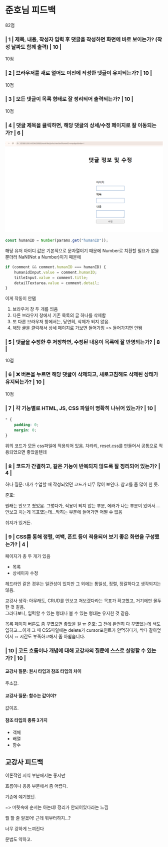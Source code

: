 # 준호님 피드백

82점

### | 1  | 제목, 내용, 작성자 입력 후 댓글을 작성하면 화면에 바로 보이는가? (작성 날짜도 함께 출력) | 10 |

10점

### | 2  | 브라우저를 새로 열어도 이전에 작성한 댓글이 유지되는가?           | 10 |

10점

### | 3  | 모든 댓글이 목록 형태로 잘 정리되어 출력되는가?                           | 10 |

10점

### | 4  | 댓글 제목을 클릭하면, 해당 댓글의 상세/수정 페이지로 잘 이동되는가?               | 6 |

![입력값에 꽂히지 않음](image.png)

```js
const humanID = Number(params.get("humanID"));
```

해당 유저 아이디 값은 기본적으로 문자열이기 때문에
Number로 치환할 필요가 없을 뿐더러 NaN(Not a Number)이기 때문에

```js
if (comment && comment.humanID === humanID) {
    humanidInput.value = comment.humanID;
    titleInput.value = comment.title;
    detailTextarea.value = comment.detail;
}
```

이게 작동이 안됌

1. 브라우저 창 두 개를 띄움
2. 다른 브라우저 창에서 기존 목록의 글 하나를 삭제함
3. 또 다른 브라우저 창에서는, 당연히, 삭제가 되지 않음.
4. 해당 글을 클릭해서 상세 페이지로 가보면 들어가짐
=> 들어가지면 안됌

### | 5  | 댓글을 수정한 후 저장하면, 수정된 내용이 목록에 잘 반영되는가?                  | 8 |

10점

### | 6  | ❌ 버튼을 누르면 해당 댓글이 삭제되고, 새로고침해도 삭제된 상태가 유지되는가?          | 10 |

10점

### | 7  | 각 기능별로 HTML, JS, CSS 파일이 명확히 나뉘어 있는가?                 | 10 |

```css
* {
    padding: 0;
    margin: 0;
}
```

위의 코드가 모든 css파일에 적용되어 있음.
차라리, reset.css를 만들어서 공통으로 적용되었으면 좋았을텐데

### | 8  | 코드가 간결하고, 같은 기능이 반복되지 않도록 잘 정리되어 있는가?                 | 4 |

하나 질문: 내가 수업할 때 작성되었던 코드가 너무 많이 보인다.
참고를 좀 많이 한 듯.

준호: 

원래는 안보고 쳤었음.
그렇다가, 적용이 되지 않는 부분, 에러가 나는 부분이 있어서....
안보고 치는게 목표였는데...막히는 부분에 들어가면 어쩔 수 없음

취지가 있거든.

### | 9  | CSS를 통해 정렬, 여백, 폰트 등이 적용되어 보기 좋은 화면을 구성했는가?           | 4 |

페이지가 총 두 개가 있음

- 목록
- 상세이자 수정

헤드라인 같은 경우는 일관성이 있지만
그 외에는 통일성, 정렬, 정갈하다고 생각되지는 않음.

교강사 생각: 아무래도, CRUD를 안보고 쳐보겠다라는 목표가 확고했고, 거기에만 몰두한 것 같음.  
그러다보니, 입력할 수 있는 형태나 볼 수 있는 형태는 유지한 것 같음.

목록 페이지 버튼도 좀 꾸몄으면 좋았을 걸 ㅠ
준호: 그 전에 완전히 다 꾸몄었는데 색도 입히고....이게 그 때 CSS파일에는 delete가 cursor포인트가
안먹히다가, 싹다 갈아엎어서 ㅠ 시간도 부족하고해서 좀 아쉽습니다.

### | 10 | 코드 흐름이나 개념에 대해 교강사의 질문에 스스로 설명할 수 있는가?                | 10 |

#### 교강사 질문: 원시 타입과 참조 타입의 차이

주소값.

#### 교강사 질문: 함수는 값이야?

값이죠.

#### 참조 타입의 종류 3가지

- 객체
- 배열
- 함수

## 교강사 피드백

이론적인 지식 부분에서는 좋지만

흐름이나 응용 부분에서 좀 어렵다.

기존에 얘기했던.

=> 머릿속에 순서는 아는데! 정리가 안되어있다라는 느낌

뭘 할 줄 알겠어! 근데 뭐부터하지...?

너무 강하게 느껴진다

문법도 약하고.